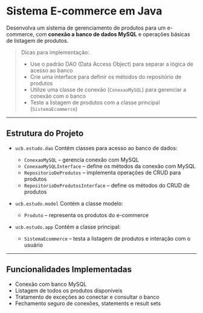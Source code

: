 # Sistema E-commerce em Java

Desenvolva um sistema de gerenciamento de produtos para um e-commerce, com **conexão a banco de dados MySQL** e operações básicas de listagem de produtos.

> Dicas para implementação:
>
> * Use o padrão DAO (Data Access Object) para separar a lógica de acesso ao banco
> * Crie uma interface para definir os métodos do repositório de produtos
> * Utilize uma classe de conexão (`ConexaoMySQL`) para gerenciar a conexão com o banco
> * Teste a listagem de produtos com a classe principal (`SistemaEcommerce`)

---

## Estrutura do Projeto

* `ucb.estudo.dao`
  Contém classes para acesso ao banco de dados:

    * `ConexaoMySQL` – gerencia conexão com MySQL
    * `ConexaoMySQLInterface` – define os métodos da conexão com MySQL
    * `RepositorioDeProdutos` – implementa operações de CRUD para produtos
    * `RepositorioDeProdutosInterface` – define os métodos do CRUD de produtos


* `ucb.estudo.model`
  Contém a classe modelo:

    * `Produto` – representa os produtos do e-commerce


* `ucb.estudo.app`
  Contém a classe principal:

    * `SistemaEcommerce` – testa a listagem de produtos e interação com o usuário

---

## Funcionalidades Implementadas

* Conexão com banco MySQL
* Listagem de todos os produtos disponíveis
* Tratamento de exceções ao conectar e consultar o banco
* Fechamento seguro de conexões, statements e result sets
